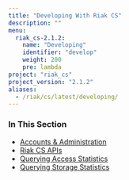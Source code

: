 ```yaml
---
title: "Developing With Riak CS"
description: ""
menu:
  riak_cs-2.1.2:
    name: "Developing"
    identifier: "develop"
    weight: 200
    pre: lambda
project: "riak_cs"
project_version: "2.1.2"
aliases:
  - /riak/cs/latest/developing/
---
```


### In This Section

- [Accounts & Administration](../references/appendices/http-admin/)
- [Riak CS APIs](../references/apis)
- [Querying Access Statistics](../cookbooks/querying-access-statistics/)
- [Querying Storage Statistics](../cookbooks/querying-storage-statistics/)
